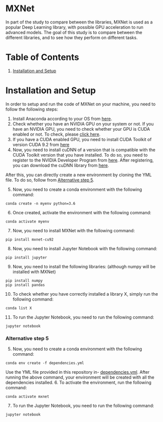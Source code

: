 # MXNet
In part of the study to compare between the libraries, MXNet is used as a popular Deep Learning library, with possible GPU acceleration to run advanced models. The goal of this study is to compare between the different libraries, and to see how they perform on different tasks. 

# Table of Contents
1. [Installation and Setup](#installation-and-setup)


# Installation and Setup 
In order to setup and run the code of MXNet on your machine, you need to follow the following steps: 
1. Install Anaconda according to your OS from [here](https://www.anaconda.com/download/). 
2. Check whether you have an NVIDIA GPU on your system or not. If you have an NVIDIA GPU, you need to check whether your GPU is CUDA enabled or not. To check, please [click here](https://developer.nvidia.com/cuda-gpus).
3. If you have a CUDA enabled GPU, you need to install CUDA Toolkit of version CUDA 9.2 from [here](https://developer.nvidia.com/cuda-92-download-archive)
4. Now, you need to install cuDNN of a version that is compatible with the CUDA Toolkit version that you have installed. To do so, you need to register to the NVIDIA Developer Program from [here](https://developer.nvidia.com/cudnn). After registering, you can download the cuDNN library from [here](https://developer.nvidia.com/rdp/cudnn-download).

After this, you can directly create a new environment by cloning the YML file. To do so, follow from [Alternative step 5](#alternative-step-5).

5. Now, you need to create a conda environment with the following command: 
```
conda create -n myenv python=3.6
```
6. Once created, activate the environment with the following command: 
```
conda activate myenv
```
7. Now, you need to install MXNet with the following command: 
```
pip install mxnet-cu92
```
8. Now, you need to install Jupyter Notebook with the following command: 
```
pip install jupyter
```
9. Now, you need to install the following libraries: (although numpy will be installed with MXNet)
```
pip install numpy
pip install pandas
```
10. To check whether you have correctly installed a library X, simply run the following command: 
```
conda list X
```
11. To run the Jupyter Notebook, you need to run the following command: 
```
jupyter notebook
```

### Alternative step 5
5. Now, you need to create a conda environment with the following command: 
```
conda env create -f dependencies.yml
```
Use the YML file provided in this repository in- [dependencies.yml](Dependencies/requirements_GPU.yml).
After running the above command, your environment will be created with all the dependencies installed.
6. To activate the environment, run the following command: 
```
conda activate mxnet
```
7. To run the Jupyter Notebook, you need to run the following command: 
```
jupyter notebook
```